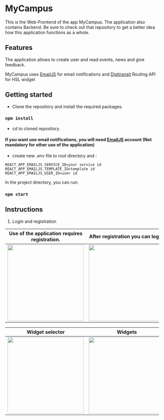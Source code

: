 # MyCampus

This is the Web-Frontend of the app MyCampus. The application also contains Backend. Be sure to check out that repository to get a better idea how this application functions as a whole.

## Features

The application allows to create user and read events, news and give feedback.

MyCampus uses [EmailJS](https://www.emailjs.com/) for email notifications
and [Digitransit](https://digitransit.fi/) Routing API for HSL widget

## Getting started

* Clone the repository and install the required packages.

### `npm install`

* cd to cloned repository.

#### If you want use email notifications, you will need [EmailJS](https://www.emailjs.com/) account (Not mandatory for other use of the application)

* create new .env file to root directory and :
```
REACT_APP_EMAILJS_SERVICE_ID=your service id
REACT_APP_EMAILJS_TEMPLATE_ID=template id
REACT_APP_EMAILJS_USER_ID=user id
```

In the project directory, you can run:

### `npm start`

## Instructions
1. Login and registration

| Use of the application requires registration.  | After registration you can log in |
| ------------- | ------------- |
| <img src="http://users.metropolia.fi/~teemutr/queryimg/MyCampusReg.png" width="250" />  | <img src="http://users.metropolia.fi/~teemutr/queryimg/MyCampusLog.png" width="250" />  |

| Widget selector  | Widgets |
| ------------- | ------------- |
| <img src="http://users.metropolia.fi/~teemutr/queryimg/MyCampusWidg.png" width="250" />  | <img src="http://users.metropolia.fi/~teemutr/queryimg/MyCampusEvents.png" width="250" />  |



